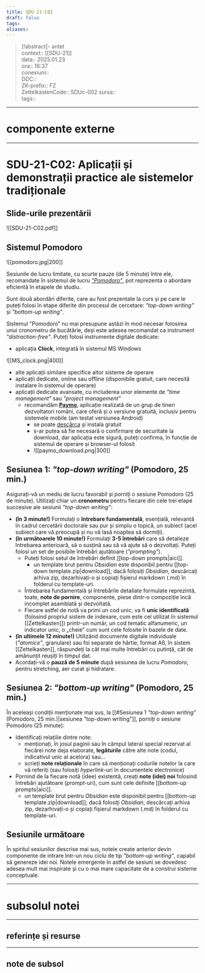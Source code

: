```yaml
---
title: SDU-21-C02
draft: false
tags: 
aliases: 
---
```

> [!abstract]- antet  
> context::  [[SDU-21]]  
> data:: 2025.01.23  
> ora:: 16:37  
> conexiuni::  
> DDC::  
> ZK-prefix::  FZ  
> ZettelkastenCode::  SDUc-002
> sursa::  
> tags::  


---
# componente externe

---

# SDU-21-C02: Aplicații și demonstrații practice ale sistemelor tradiționale
## Slide-urile prezentării

![[SDU-21-C02.pdf]]

## Sistemul Pomodoro
![[pomodoro.jpg|200]]

Sesiunile de lucru limitate, cu scurte pauze (de 5 minute) între ele, recomandate în sistemul de lucru [*"Pomodoro"*](https://en.wikipedia.org/wiki/Pomodoro_Technique), pot reprezenta o abordare eficientă în etapele de studiu.

Sunt două abordări diferite, care au fost prezentate la curs și pe care le puteți folosi în etape diferite din procesul de cercetare: *"top-down writing"* și *"bottom-up writing"*.

Sistemul "Pomodoro" nu mai presupune astăzi în mod necesar folosirea unui cronometru de bucătărie, deși este adesea recomandat ca instrument *"distraction-free"*. Puteți folosi instrumente digitale dedicate:
- aplicația **Clock**, integrată în sistemul MS Windows

![[MS_clock.png|400]]

- alte aplicații similare specifice altor sisteme de operare
- aplicații dedicate, online sau offline (disponibile gratuit, care necesită instalare în sistemul de operare)
- aplicații dedicate avansate, cu includerea unor elemente de *"time management"* sau *"project management"*
	- recomandăm **[Paymo](https://www.paymoapp.com/)**, aplicație realizată de un grup de tineri dezvoltatori români, care oferă și o versiune gratuită, inclusiv pentru sistemele mobile (am testat versiunea Android)
		- se poate [descărca](https://app.paymoapp.com/#/Paymo.module.addons/) și instala gratuit
		- s-ar putea să fie necesară o confirmare de securitate la download, dar aplicația este sigură, puteți confirma, în funcție de sistemul de operare și browser-ul folosit
		- ![[paymo_download.png|300]]

## Sesiunea 1: *"top-down writing"* (Pomodoro, 25 min.)
Asigurați-vă un mediu de lucru favorabil și porniți o sesiune Pomodoro (25 de minute). Utilizați chiar un **cronometru** pentru fiecare din cele trei etape succesive ale sesiunii *"top-down writing"*:
- **(în 3 minute!)** Formulați o **întrebare fundamentală**, esențială, relevantă în cadrul cercetării doctorale sau pur și simplu o topică, un subiect (acel subiect care vă preocupă și nu vă lasă noaptea să dormiți). 
- **(în următoarele 10 minute!)** Formulați **3-5 întrebări** care să detalieze întrebarea anterioară, să o susțină sau să vă ajute să o dezvoltați. Puteți folosi un set de posibile întrebări ajutătoare (*"prompting"*).
	- Puteți folosi setul de întrebări definit [[top-down prompts|aici]].
		- un template brut pentru *Obsidian* este disponibil pentru [[top-down template.zip|download]]; dacă folosiți *Obsidian*, descărcați arhiva zip, dezarhivați-o și copiați fișierul markdown (.md) în folderul cu template-uri.
	- Întrebarea fundamentală și întrebările detaliate formulate reprezintă, toate, **note de pornire**, componente, piese dintr-o compoziție încă incomplet asamblată și dezvoltată.
	- Fiecare astfel de notă va primi un cod unic, va fi **unic identificată** (folosind propriul sistem de indexare, cum este cel utilizat în sistemul [[Zettelkasten]]) printr-un număr, un cod tematic alfanumeric, un indicator unic, o „cheie” cum sunt cele folosite în bazele de date.
- **(în ultimele 12 minute!)** Utilizând documente digitale individuale (*"atomice"*, granulare) sau foi separate de hârtie, format A6, în sistem [[Zettelkasten]], răspundeți la cât mai multe întrebări cu putință, cât de amănunțit reușiți în timpul dat.
- Acordați-vă o **pauză de 5 minute** după sesiunea de lucru *Pomodoro*, pentru stretching, aer curat și hidratare.
## Sesiunea 2: *"bottom-up writing"* (Pomodoro, 25 min.)
În aceleași condiții menționate mai sus, la [[#Sesiunea 1 *"top-down writing"* (Pomodoro, 25 min.)|sesiunea "top-down writing"]], porniți o sesiune Pomodoro (25 minute):
- Identificați relațiile dintre note:
	- menționați, în josul paginii sau în câmpul lateral special rezervat al fiecărei note deja elaborate, **legăturile** către alte note (codul, indicativul unic al acelora) sau...
	- scrieți **note relaționale** în care să menționați codurile notelor la care vă referiți (sau folosiți *hyperlink*-uri în documentele electronice)
- Pornind de la fiecare notă (idee) existentă, creați **note (idei) noi** folosind întrebări ajutătoare (*prompt*-uri), cum sunt cele definite [[bottom-up prompts|aici]].
	- un template brut pentru *Obsidian* este disponibil pentru [[bottom-up template.zip|download]];  dacă folosiți *Obsidian*, descărcați arhiva zip, dezarhivați-o și copiați fișierul markdown (.md) în folderul cu template-uri.
## Sesiunile următoare
În spiritul sesiunilor descrise mai sus, notele create anterior devin componente de intrare într-un nou ciclu de tip *"bottom-up writing"*, capabil să genereze idei noi. Notele emergente în astfel de sesiuni se dovedesc adesea mult mai inspirate și cu o mai mare capacitate de a construi sisteme conceptuale.



---
# subsolul notei
---
## referințe și resurse


---
## note de subsol  